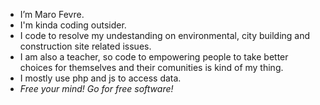 - I’m Maro Fevre.
- I'm kinda coding outsider.
- I code to resolve my undestanding on environmental, city building and construction site related issues.
- I am also a teacher, so code to empowering people to take better choices for themselves and their comunities is kind of my thing.
- I mostly use php and js to access data.
- *Free your mind! Go for free software!*

<!---
mariofevre/mariofevre is a ✨ special ✨ repository because its `README.md` (this file) appears on your GitHub profile.
You can click the Preview link to take a look at your changes.
--->
